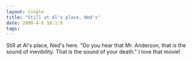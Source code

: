 ```yaml
---
layout: single
title: "Still at Al's place, Ned's"
date: 2000-4-6 18:1:0
tags: 
---
```


Still at Al's place, Ned's here. "Do you hear that Mr. Anderson, that is the sound of inevibility. That is the sound of your death." I love that movie!

